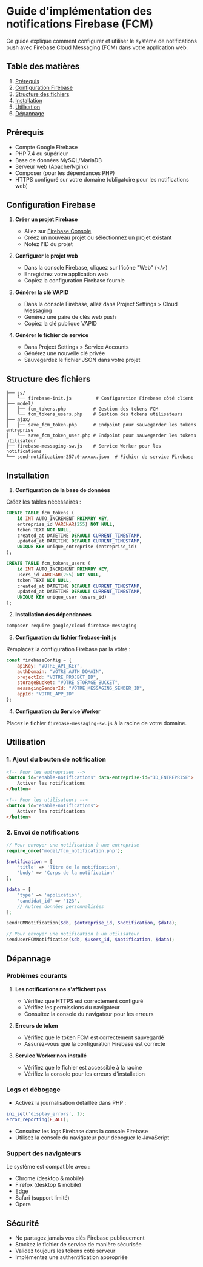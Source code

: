 # Guide d'implémentation des notifications Firebase (FCM)

Ce guide explique comment configurer et utiliser le système de notifications push avec Firebase Cloud Messaging (FCM) dans votre application web.

## Table des matières

1. [Prérequis](#prérequis)
2. [Configuration Firebase](#configuration-firebase)
3. [Structure des fichiers](#structure-des-fichiers)
4. [Installation](#installation)
5. [Utilisation](#utilisation)
6. [Dépannage](#dépannage)

## Prérequis

- Compte Google Firebase
- PHP 7.4 ou supérieur
- Base de données MySQL/MariaDB
- Serveur web (Apache/Nginx)
- Composer (pour les dépendances PHP)
- HTTPS configuré sur votre domaine (obligatoire pour les notifications web)

## Configuration Firebase

1. **Créer un projet Firebase**

   - Allez sur [Firebase Console](https://console.firebase.google.com/)
   - Créez un nouveau projet ou sélectionnez un projet existant
   - Notez l'ID du projet
2. **Configurer le projet web**

   - Dans la console Firebase, cliquez sur l'icône "Web" (</>)
   - Enregistrez votre application web
   - Copiez la configuration Firebase fournie
3. **Générer la clé VAPID**

   - Dans la console Firebase, allez dans Project Settings > Cloud Messaging
   - Générez une paire de clés web push
   - Copiez la clé publique VAPID
4. **Générer le fichier de service**

   - Dans Project Settings > Service Accounts
   - Générez une nouvelle clé privée
   - Sauvegardez le fichier JSON dans votre projet

## Structure des fichiers

```
├── js/
│   └── firebase-init.js         # Configuration Firebase côté client
├── model/
│   ├── fcm_tokens.php          # Gestion des tokens FCM
│   └── fcm_tokens_users.php    # Gestion des tokens utilisateurs
├── ajax/
│   ├── save_fcm_token.php      # Endpoint pour sauvegarder les tokens entreprise
│   └── save_fcm_token_user.php # Endpoint pour sauvegarder les tokens utilisateur
├── firebase-messaging-sw.js    # Service Worker pour les notifications
└── send-notification-257c0-xxxxx.json  # Fichier de service Firebase
```

## Installation

1. **Configuration de la base de données**

Créez les tables nécessaires :

```sql
CREATE TABLE fcm_tokens (
    id INT AUTO_INCREMENT PRIMARY KEY,
    entreprise_id VARCHAR(255) NOT NULL,
    token TEXT NOT NULL,
    created_at DATETIME DEFAULT CURRENT_TIMESTAMP,
    updated_at DATETIME DEFAULT CURRENT_TIMESTAMP,
    UNIQUE KEY unique_entreprise (entreprise_id)
);

CREATE TABLE fcm_tokens_users (
    id INT AUTO_INCREMENT PRIMARY KEY,
    users_id VARCHAR(255) NOT NULL,
    token TEXT NOT NULL,
    created_at DATETIME DEFAULT CURRENT_TIMESTAMP,
    updated_at DATETIME DEFAULT CURRENT_TIMESTAMP,
    UNIQUE KEY unique_user (users_id)
);
```

2. **Installation des dépendances**

```bash
composer require google/cloud-firebase-messaging
```

3. **Configuration du fichier firebase-init.js**

Remplacez la configuration Firebase par la vôtre :

```javascript
const firebaseConfig = {
    apiKey: "VOTRE_API_KEY",
    authDomain: "VOTRE_AUTH_DOMAIN",
    projectId: "VOTRE_PROJECT_ID",
    storageBucket: "VOTRE_STORAGE_BUCKET",
    messagingSenderId: "VOTRE_MESSAGING_SENDER_ID",
    appId: "VOTRE_APP_ID"
};
```

4. **Configuration du Service Worker**

Placez le fichier `firebase-messaging-sw.js` à la racine de votre domaine.

## Utilisation

### 1. Ajout du bouton de notification

```html
<!-- Pour les entreprises -->
<button id="enable-notifications" data-entreprise-id="ID_ENTREPRISE">
    Activer les notifications
</button>

<!-- Pour les utilisateurs -->
<button id="enable-notifications">
    Activer les notifications
</button>
```

### 2. Envoi de notifications

```php
// Pour envoyer une notification à une entreprise
require_once('model/fcm_notification.php');

$notification = [
    'title' => 'Titre de la notification',
    'body' => 'Corps de la notification'
];

$data = [
    'type' => 'application',
    'candidat_id' => '123',
    // Autres données personnalisées
];

sendFCMNotification($db, $entreprise_id, $notification, $data);

// Pour envoyer une notification à un utilisateur
sendUserFCMNotification($db, $users_id, $notification, $data);
```

## Dépannage

### Problèmes courants

1. **Les notifications ne s'affichent pas**

   - Vérifiez que HTTPS est correctement configuré
   - Vérifiez les permissions du navigateur
   - Consultez la console du navigateur pour les erreurs
2. **Erreurs de token**

   - Vérifiez que le token FCM est correctement sauvegardé
   - Assurez-vous que la configuration Firebase est correcte
3. **Service Worker non installé**

   - Vérifiez que le fichier est accessible à la racine
   - Vérifiez la console pour les erreurs d'installation

### Logs et débogage

- Activez la journalisation détaillée dans PHP :

```php
ini_set('display_errors', 1);
error_reporting(E_ALL);
```

- Consultez les logs Firebase dans la console Firebase
- Utilisez la console du navigateur pour déboguer le JavaScript

### Support des navigateurs

Le système est compatible avec :

- Chrome (desktop & mobile)
- Firefox (desktop & mobile)
- Edge
- Safari (support limité)
- Opera

## Sécurité

- Ne partagez jamais vos clés Firebase publiquement
- Stockez le fichier de service de manière sécurisée
- Validez toujours les tokens côté serveur
- Implémentez une authentification appropriée
